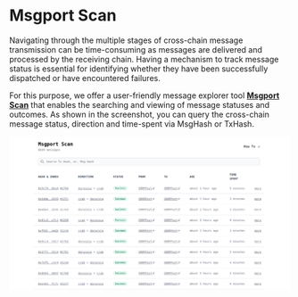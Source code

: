 # Msgport Scan


Navigating through the multiple stages of cross-chain message transmission can be time-consuming as messages are delivered and processed by the receiving chain. Having a mechanism to track message status is essential for identifying whether they have been successfully dispatched or have encountered failures. 

For this purpose, we offer a user-friendly message explorer tool **[Msgport Scan](https://scan.msgport.xyz/)** that enables the searching and viewing of message statuses and outcomes. As shown in the screenshot, you can query
the cross-chain message status, direction and time-spent via MsgHash or TxHash.

![msgport scan](../images/msgport-scan-index.png)